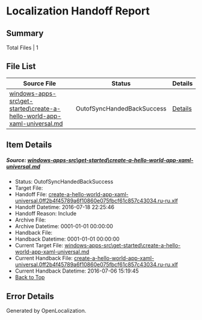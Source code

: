 # <a name='report-top'></a> Localization Handoff Report

## Summary
 Total Files | 1

## File List
 Source File | Status | Details 
 ----------- | ------ | ------- 
 [windows-apps-src\get-started\create-a-hello-world-app-xaml-universal.md](https://github.com/Microsoft/windows-apps/blob/f431a3f886d9e9d2175e8327104f93dfa0177fa8/windows-apps-src/get-started/create-a-hello-world-app-xaml-universal.md) | OutofSyncHandedBackSuccess | [Details](#daf73e682b9d48ae9b7f64589337fd72e54ebbb72310)

## Item Details
##### <a name='daf73e682b9d48ae9b7f64589337fd72e54ebbb72310'></a> Source: [windows-apps-src\get-started\create-a-hello-world-app-xaml-universal.md](https://github.com/Microsoft/windows-apps/blob/f431a3f886d9e9d2175e8327104f93dfa0177fa8/windows-apps-src/get-started/create-a-hello-world-app-xaml-universal.md)
* Status: OutofSyncHandedBackSuccess
* Target File: 
* Handoff File: [create-a-hello-world-app-xaml-universal.0ff2b4f45789a6f10860e075fbcf61c857c43034.ru-ru.xlf](https://github.com/Microsoft/WDG.handoff/blob/f818d0894efafdc2c66a092681c28280334e1060/ol-handoff/Microsoft/windows-apps.ru-ru/master/create-a-hello-world-app-xaml-universal.0ff2b4f45789a6f10860e075fbcf61c857c43034.ru-ru.xlf)
* Handoff Datetime: 2016-07-18 22:25:46
* Handoff Reason: Include
* Archive File: 
* Archive Datetime: 0001-01-01 00:00:00
* Handback File: 
* Handback Datetime: 0001-01-01 00:00:00
* Current Target File: [windows-apps-src\get-started\create-a-hello-world-app-xaml-universal.md](https://github.com/Microsoft/windows-apps.ru-ru/blob/93f7daed53c2f646ab9c83858aa28237022d818d/windows-apps-src/get-started/create-a-hello-world-app-xaml-universal.md)
* Current Handback File: [create-a-hello-world-app-xaml-universal.0ff2b4f45789a6f10860e075fbcf61c857c43034.ru-ru.xlf](https://github.com/Microsoft/WDG.handback/blob/d3d0e23c0b6ca1c844ba3c34aead5291de8d3362/ol-handback/Microsoft/windows-apps.ru-ru/master/create-a-hello-world-app-xaml-universal.0ff2b4f45789a6f10860e075fbcf61c857c43034.ru-ru.xlf)
* Current Handback Datetime: 2016-07-06 15:19:45
* [Back to Top](#report-top)


## Error Details

Generated by OpenLocalization.
